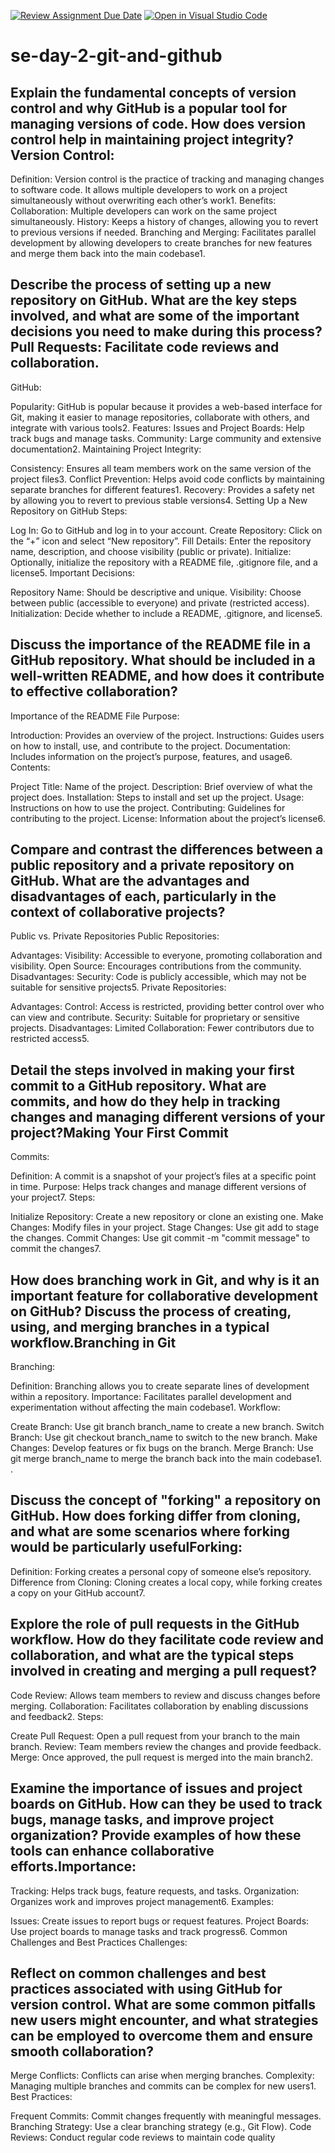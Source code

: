 [![Review Assignment Due Date](https://classroom.github.com/assets/deadline-readme-button-22041afd0340ce965d47ae6ef1cefeee28c7c493a6346c4f15d667ab976d596c.svg)](https://classroom.github.com/a/8wgCKhpZ)
[![Open in Visual Studio Code](https://classroom.github.com/assets/open-in-vscode-2e0aaae1b6195c2367325f4f02e2d04e9abb55f0b24a779b69b11b9e10269abc.svg)](https://classroom.github.com/online_ide?assignment_repo_id=15587544&assignment_repo_type=AssignmentRepo)
# se-day-2-git-and-github
## Explain the fundamental concepts of version control and why GitHub is a popular tool for managing versions of code. How does version control help in maintaining project integrity?Version Control:

Definition: Version control is the practice of tracking and managing changes to software code. It allows multiple developers to work on a project simultaneously without overwriting each other’s work1.
Benefits:
Collaboration: Multiple developers can work on the same project simultaneously.
History: Keeps a history of changes, allowing you to revert to previous versions if needed.
Branching and Merging: Facilitates parallel development by allowing developers to create branches for new features and merge them back into the main codebase1.


## Describe the process of setting up a new repository on GitHub. What are the key steps involved, and what are some of the important decisions you need to make during this process?Pull Requests: Facilitate code reviews and collaboration.
GitHub:

Popularity: GitHub is popular because it provides a web-based interface for Git, making it easier to manage repositories, collaborate with others, and integrate with various tools2.
Features:
Issues and Project Boards: Help track bugs and manage tasks.
Community: Large community and extensive documentation2.
Maintaining Project Integrity:

Consistency: Ensures all team members work on the same version of the project files3.
Conflict Prevention: Helps avoid code conflicts by maintaining separate branches for different features1.
Recovery: Provides a safety net by allowing you to revert to previous stable versions4.
Setting Up a New Repository on GitHub
Steps:

Log In: Go to GitHub and log in to your account.
Create Repository: Click on the “+” icon and select “New repository”.
Fill Details: Enter the repository name, description, and choose visibility (public or private).
Initialize: Optionally, initialize the repository with a README file, .gitignore file, and a license5.
Important Decisions:

Repository Name: Should be descriptive and unique.
Visibility: Choose between public (accessible to everyone) and private (restricted access).
Initialization: Decide whether to include a README, .gitignore, and license5.



## Discuss the importance of the README file in a GitHub repository. What should be included in a well-written README, and how does it contribute to effective collaboration?
Importance of the README File
Purpose:

Introduction: Provides an overview of the project.
Instructions: Guides users on how to install, use, and contribute to the project.
Documentation: Includes information on the project’s purpose, features, and usage6.
Contents:

Project Title: Name of the project.
Description: Brief overview of what the project does.
Installation: Steps to install and set up the project.
Usage: Instructions on how to use the project.
Contributing: Guidelines for contributing to the project.
License: Information about the project’s license6.



## Compare and contrast the differences between a public repository and a private repository on GitHub. What are the advantages and disadvantages of each, particularly in the context of collaborative projects?
Public vs. Private Repositories
Public Repositories:

Advantages:
Visibility: Accessible to everyone, promoting collaboration and visibility.
Open Source: Encourages contributions from the community.
Disadvantages:
Security: Code is publicly accessible, which may not be suitable for sensitive projects5.
Private Repositories:

Advantages:
Control: Access is restricted, providing better control over who can view and contribute.
Security: Suitable for proprietary or sensitive projects.
Disadvantages:
Limited Collaboration: Fewer contributors due to restricted access5.

## Detail the steps involved in making your first commit to a GitHub repository. What are commits, and how do they help in tracking changes and managing different versions of your project?Making Your First Commit
Commits:

Definition: A commit is a snapshot of your project’s files at a specific point in time.
Purpose: Helps track changes and manage different versions of your project7.
Steps:

Initialize Repository: Create a new repository or clone an existing one.
Make Changes: Modify files in your project.
Stage Changes: Use git add to stage the changes.
Commit Changes: Use git commit -m "commit message" to commit the changes7.


## How does branching work in Git, and why is it an important feature for collaborative development on GitHub? Discuss the process of creating, using, and merging branches in a typical workflow.Branching in Git
Branching:

Definition: Branching allows you to create separate lines of development within a repository.
Importance: Facilitates parallel development and experimentation without affecting the main codebase1.
Workflow:

Create Branch: Use git branch branch_name to create a new branch.
Switch Branch: Use git checkout branch_name to switch to the new branch.
Make Changes: Develop features or fix bugs on the branch.
Merge Branch: Use git merge branch_name to merge the branch back into the main codebase1.
.

## Discuss the concept of "forking" a repository on GitHub. How does forking differ from cloning, and what are some scenarios where forking would be particularly usefulForking:

Definition: Forking creates a personal copy of someone else’s repository.
Difference from Cloning: Cloning creates a local copy, while forking creates a copy on your GitHub account7.


## Explore the role of pull requests in the GitHub workflow. How do they facilitate code review and collaboration, and what are the typical steps involved in creating and merging a pull request?
Code Review: Allows team members to review and discuss changes before merging.
Collaboration: Facilitates collaboration by enabling discussions and feedback2.
Steps:

Create Pull Request: Open a pull request from your branch to the main branch.
Review: Team members review the changes and provide feedback.
Merge: Once approved, the pull request is merged into the main branch2.


## Examine the importance of issues and project boards on GitHub. How can they be used to track bugs, manage tasks, and improve project organization? Provide examples of how these tools can enhance collaborative efforts.Importance:

Tracking: Helps track bugs, feature requests, and tasks.
Organization: Organizes work and improves project management6.
Examples:

Issues: Create issues to report bugs or request features.
Project Boards: Use project boards to manage tasks and track progress6.
Common Challenges and Best Practices
Challenges:



## Reflect on common challenges and best practices associated with using GitHub for version control. What are some common pitfalls new users might encounter, and what strategies can be employed to overcome them and ensure smooth collaboration?
Merge Conflicts: Conflicts can arise when merging branches.
Complexity: Managing multiple branches and commits can be complex for new users1.
Best Practices:

Frequent Commits: Commit changes frequently with meaningful messages.
Branching Strategy: Use a clear branching strategy (e.g., Git Flow).
Code Reviews: Conduct regular code reviews to maintain code quality
